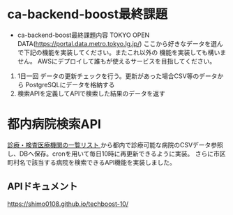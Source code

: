 # ca-backend-boost最終課題

- ca-backend-boost最終課題内容
TOKYO OPEN DATA(https://portal.data.metro.tokyo.lg.jp/)
ここから好きなデータを選んで下記の機能を実装してください。またこれ以外の
機能を実装しても構いません。
AWSにデプロイして誰もが使えるサービスを目指してください。
1) 1日一回 データの更新チェックを行う。更新があった場合CSV等のデータから
PostgreSQLにデータを格納する
2) 検索APIを定義してAPIで検索した結果のデータを返す

# 都内病院検索API
[診療・検査医療機関の一覧リスト
](https://catalog.data.metro.tokyo.lg.jp/dataset/t000010d0000000095/resource/176ddddc-7297-48e3-960e-fc79711c445e)から都内で診療可能な病院のCSVデータ参照し、DBへ保存。cronを用いて毎日10時に再更新できるように実装。
さらに市区町村名で該当する病院を検索できるAPI機能を実装しました。

## APIドキュメント
https://shimo0108.github.io/techboost-10/
